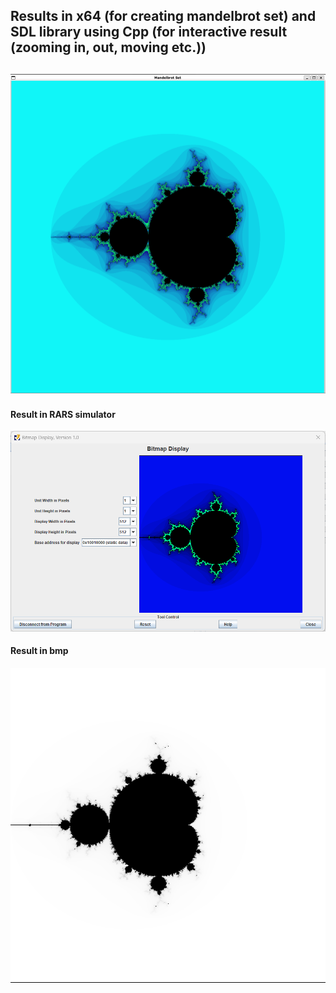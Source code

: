 ## Results in x64 (for creating mandelbrot set) and SDL library using Cpp (for interactive result (zooming in, out, moving etc.))

## ![x64-the-result](x64-mandelbrot/Screens/example_mandelbrot.png)

#### Result in RARS simulator

![risk-v-in-rars](RISK-V-mandelbrot/MandelbrotSetImages/mandelbrot_set_bitmap.png)

#### Result in bmp

![risk-v-bmp](RISK-V-mandelbrot/MandelbrotSetImages/mandelbrot_set_on_bmp_example_2.bmp)

